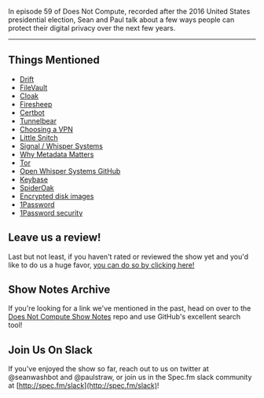 In episode 59 of Does Not Compute, recorded after the 2016 United States presidential election, Sean and Paul talk about a few ways people can protect their digital privacy over the next few years.

---

## Things Mentioned

* [Drift](https://github.com/imgix/drift)
* [FileVault](https://en.wikipedia.org/wiki/FileVault)
* [Cloak](https://www.getcloak.com/)
* [Firesheep](https://en.wikipedia.org/wiki/Firesheep)
* [Certbot](https://certbot.eff.org/)
* [Tunnelbear](https://www.tunnelbear.com/)
* [Choosing a VPN](https://ssd.eff.org/en/module/choosing-vpn-thats-right-you)
* [Little Snitch](https://www.obdev.at/products/littlesnitch/index.html)
* [Signal / Whisper Systems](https://whispersystems.org/)
* [Why Metadata Matters](https://www.eff.org/deeplinks/2013/06/why-metadata-matters)
* [Tor](https://en.wikipedia.org/wiki/Tor_(anonymity_network))
* [Open Whisper Systems GitHub](https://github.com/WhisperSystems/)
* [Keybase](https://keybase.io/)
* [SpiderOak](https://spideroak.com/)
* [Encrypted disk images](https://support.apple.com/en-us/HT201599)
* [1Password](https://1password.com/)
* [1Password security](https://1password.com/security/)

## Leave us a review!

Last but not least, if you haven't rated or reviewed the show yet and you'd like to do us a huge favor, [you can do so by clicking here!](https://itunes.apple.com/us/podcast/does-not-compute/id1048731980?mt=2)

## Show Notes Archive

If you're looking for a link we've mentioned in the past, head on over to the [Does Not Compute Show Notes](https://github.com/seanwash/dnccast-show-notes) repo and use GitHub's excellent search tool!

## Join Us On Slack

If you've enjoyed the show so far, reach out to us on twitter at @seanwashbot and @paulstraw, or join us in the Spec.fm slack community at [http://spec.fm/slack](http://spec.fm/slack)!